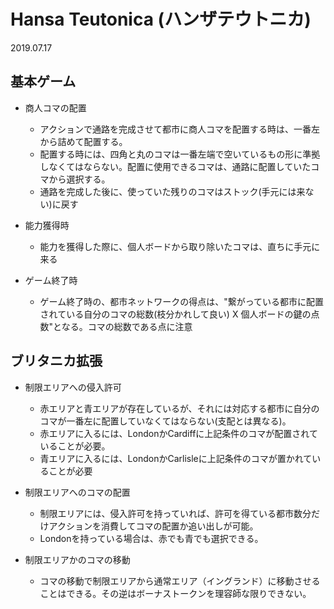 # Hansa Teutonica (ハンザテウトニカ) 
2019.07.17 

## 基本ゲーム
* 商人コマの配置
    * アクションで通路を完成させて都市に商人コマを配置する時は、一番左から詰めて配置する。
    * 配置する時には、四角と丸のコマは一番左端で空いているもの形に準拠しなくてはならない。配置に使用できるコマは、通路に配置していたコマから選択する。
    * 通路を完成した後に、使っていた残りのコマはストック(手元には来ない)に戻す

* 能力獲得時
    * 能力を獲得した際に、個人ボードから取り除いたコマは、直ちに手元に来る

* ゲーム終了時
    * ゲーム終了時の、都市ネットワークの得点は、"繋がっている都市に配置されている自分のコマの総数(枝分かれして良い) X 個人ボードの鍵の点数"となる。コマの総数である点に注意

## ブリタニカ拡張
* 制限エリアへの侵入許可
    * 赤エリアと青エリアが存在しているが、それには対応する都市に自分のコマが一番左に配置していなくてはならない(支配とは異なる)。
    * 赤エリアに入るには、LondonかCardiffに上記条件のコマが配置されていることが必要。
    * 青エリアに入るには、LondonかCarlisleに上記条件のコマが置かれていることが必要

* 制限エリアへのコマの配置
    * 制限エリアには、侵入許可を持っていれば、許可を得ている都市数分だけアクションを消費してコマの配置か追い出しが可能。
    * Londonを持っている場合は、赤でも青でも選択できる。

* 制限エリアかのコマの移動
    * コマの移動で制限エリアから通常エリア（イングランド）に移動させることはできる。その逆はボーナストークンを理容師な限りできない。
    
    
    
    
    